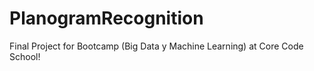 # PlanogramRecognition
Final Project for Bootcamp (Big Data y Machine Learning) at Core Code School!
